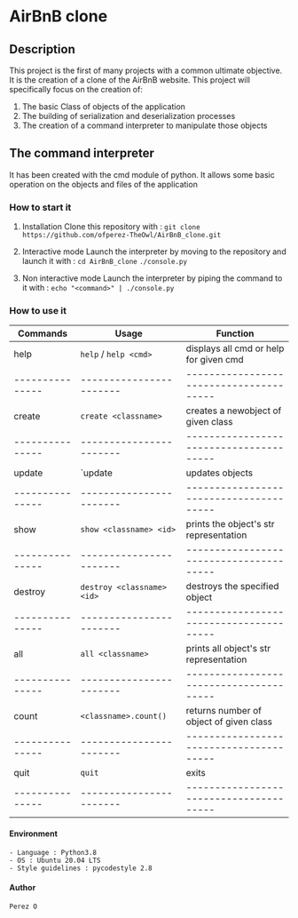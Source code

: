 # **AirBnB clone**

## **Description**
This project is the first of many projects with a common ultimate objective.
It is the creation of a clone of the AirBnB website.
This project will specifically focus on the creation of:
1. The basic Class of objects of the application
2. The building of serialization and deserialization processes
3. The creation of a command interpreter to manipulate those objects

## **The command interpreter**
It has been created with the cmd module of python.
It allows some basic operation on the objects and files of the application

###	**How to start it**
1. Installation
Clone this repository with : `git clone https://github.com/ofperez-TheOwl/AirBnB_clone.git`

2. Interactive mode
Launch the interpreter by moving to the repository and launch it with :
`cd AirBnB_clone`
`./console.py`

3. Non interactive mode
Launch the interpreter by piping the command to it with :
`echo "<command>" | ./console.py`

###	**How to use it**

|**Commands**	|	**Usage**	|	**Function**			|
|---------------|-----------------------|---------------------------------------|
|help		|`help` / `help <cmd>`	|displays all cmd or help for given cmd	|
|---------------|-----------------------|---------------------------------------|
|create		|`create <classname>`	|creates a newobject of given class	|
|---------------|-----------------------|---------------------------------------|
|update		|`update <classname> <id> <attribute> <value> |updates objects	|
|---------------|-----------------------|---------------------------------------|
|show		|`show <classname> <id>`|prints the object's str representation	|
|---------------|-----------------------|---------------------------------------|
|destroy	|`destroy <classname> <id>`|destroys the specified object	|
|---------------|-----------------------|---------------------------------------|
|all		|`all <classname>`	|prints all object's str representation	|
|---------------|-----------------------|---------------------------------------|
|count		|`<classname>.count()`	|returns number of object of given class|
|---------------|-----------------------|---------------------------------------|
|quit		|`quit`			|exits					|
|---------------|-----------------------|---------------------------------------|

####	**Environment**
	- Language : Python3.8
	- OS : Ubuntu 20.04 LTS
	- Style guidelines : pycodestyle 2.8
####	**Author**
	Perez O
